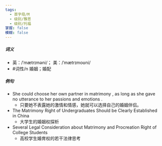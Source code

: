 ```yaml
---
tags:
  - 首字母/M
  - 级别/雅思
  - 级别/托福
掌握: false
模糊: false
---
```

##### 词义
- 英：/ˈmætrɪməni/； 美：/ˈmætrɪmoʊni/
- #词性/n  婚姻；婚配
##### 例句
- She could choose her own partner in matrimony , as long as she gave no utterance to her passions and emotions .
	- 只要她不表露她的激情和情感，她就可以选择自己的婚姻伴侣。
- The Matrimony Right of Undergraduates Should be Clearly Established in China
	- 大学生的婚姻权探析
- Several Legal Consideration about Matrimony and Procreation Right of College Students
	- 高校学生婚育权的若干法律思考
